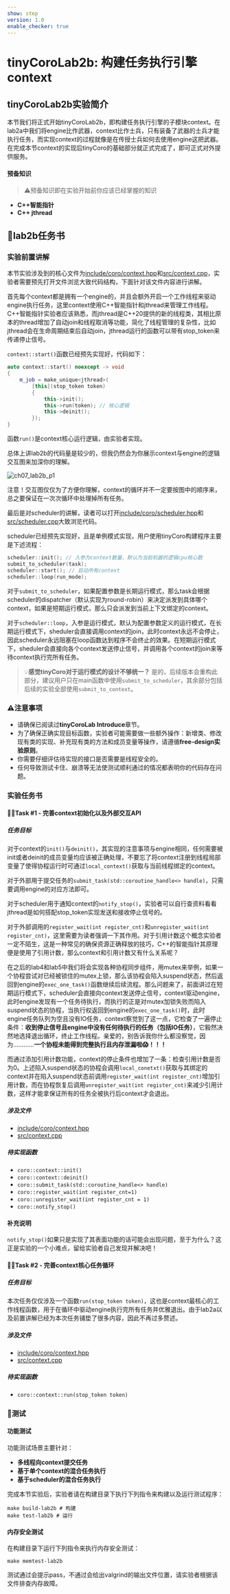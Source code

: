 ```yaml
---
show: step
version: 1.0
enable_checker: true
---
```

# tinyCoroLab2b: 构建任务执行引擎context

## tinyCoroLab2b实验简介

本节我们将正式开始tinyCoroLab2b，即构建任务执行引擎的子模块context。在lab2a中我们将engine比作武器，context比作士兵，只有装备了武器的士兵才能执行任务，而实现context的过程就像是在传授士兵如何去使用engine这把武器。在完成本节context的实现后tinyCoro的基础部分就正式完成了，即可正式对外提供服务。

#### 预备知识

> ⚠️预备知识即在实验开始前你应该已经掌握的知识

- **C++智能指针**
- **C++ jthread**

## 📖lab2b任务书

### 实验前置讲解

本节实验涉及到的核心文件为[include/coro/context.hpp](https://github.com/sakurs2/tinyCoroLab/blob/master/include/coro/context.hpp)和[src/context.cpp](https://github.com/sakurs2/tinyCoroLab/blob/master/src/context.cpp)，实验者需要预先打开文件浏览大致代码结构，下面针对该文件内容进行讲解。

首先每个context都是拥有一个engine的，并且会额外开启一个工作线程来驱动engine执行任务，这里context使用C++智能指针和jthread来管理工作线程。C++智能指针实验者应该熟悉，而jthread是C++20提供的新的线程类，其相比原本的thread增加了自动join和线程取消等功能，简化了线程管理的复杂性，比如jthread会在生命周期结束后自动join，jthread运行的函数可以带有stop_token来传递停止信号。

`context::start()`函数已经预先实现好，代码如下：

```cpp
auto context::start() noexcept -> void
{
    m_job = make_unique<jthread>(
        [this](stop_token token)
        {
            this->init();
            this->run(token); // 核心逻辑
            this->deinit();
        });
}
```

函数`run()`是context核心运行逻辑，由实验者实现。

总体上讲lab2b的代码量是较少的，但我仍然会为你展示context与engine的逻辑交互图来加深你的理解。

![ch07_lab2b_p1](./sources/ch07_lab2b_p1.png)

注意！交互图仅仅为了方便你理解，context的循环并不一定要按图中的顺序来，总之要保证在一次次循环中处理掉所有任务。

最后是对scheduler的讲解，读者可以打开[include/coro/scheduler.hpp](https://github.com/sakurs2/tinyCoroLab/blob/master/include/coro/scheduler.hpp)和[src/scheduler.cpp](https://github.com/sakurs2/tinyCoroLab/blob/master/src/scheduler.cpp)大致浏览代码。

scheduler已经预先实现好，且是单例模式实现，用户使用tinyCoro构建程序主要是下述流程：

```cpp
scheduler::init(); // 入参为context数量，默认为当前机器的逻辑cpu核心数
submit_to_scheduler(task); 
scheduler::start(); // 启动所有context
scheduler::loop(run_mode); 
```

对于`submit_to_scheduler`，如果配置参数是长期运行模式，那么task会根据scheduler的dispatcher（默认实现为round-robin）来决定派发到具体哪个context，如果是短期运行模式，那么只会派发到当前上下文绑定的context。

对于`scheduler::loop`，入参是运行模式，默认为配置参数定义的运行模式，在长期运行模式下，sheduler会直接调用context的join，此时context永远不会停止，因此scheduler永远阻塞在loop函数达到程序不会终止的效果。在短期运行模式下，sheduler会直接向各个context发送停止信号，并调用各个context的join来等待context执行完所有任务。

> 💡**感觉tinyCoro对于运行模式的设计不够统一？**
> 是的，后续版本会重构此部分，建议用户只在main函数中使用`submit_to_scheduler`，其余部分包括后续的实验全部使用`submit_to_context`。

### ⚠️注意事项

- 请确保已阅读过**tinyCoroLab Introduce**章节。
- 为了确保正确实现目标函数，实验者可能需要做一些额外操作：新增类、修改现有类的实现、补充现有类的方法和成员变量等操作，请遵循**free-design实验原则**。
- 你需要仔细评估待实现的接口是否需要是线程安全的。
- 任何导致测试卡住、崩溃等无法使测试顺利通过的情况都表明你的代码存在问题。

### 实验任务书

#### 🧑‍💻Task #1 - 完善context初始化以及外部交互API

##### 任务目标

对于context的`init()`与`deinit()`，其实现的注意事项与engine相同，任何需要被init或者deinit的成员变量均应该被正确处理，不要忘了将context注册到线程局部变量了使得协程运行时可通过`local_context()`获取与当前线程绑定的context。

对于外部用于提交任务的`submit_task(std::coroutine_handle<> handle)`，只需要调用engine的对应方法即可。

对于scheduler用于通知context的`notify_stop()`，实验者可以自行查资料看看jthread是如何搭配stop_token实现发送和接收停止信号的。

对于外部调用的`register_wait(int register_cnt)`和`unregister_wait(int register_cnt)`，这里需要为读者强调一下其作用。对于引用计数这个概念实验者一定不陌生，这是一种常见的确保资源正确释放的技巧，C++的智能指针其原理便是使用了引用计数，那么context和引用计数又有什么关系呢？

在之后的lab4和lab5中我们将会实现各种协程同步组件，用mutex来举例，如果一个协程尝试对已经被锁住的mutex上锁，那么该协程会陷入suspend状态，然后返回到engine的`exec_one_task()`函数继续后续流程。那么问题来了，前面讲过在短期运行模式下，scheduler会直接向context发送停止信号，context驱动engine，此时engine发现有一个任务待执行，而执行的正是对mutex加锁失败而陷入suspend状态的协程，当执行权返回到engine的`exec_one_task()`时，此时engine任务队列为空且没有IO任务，context察觉到了这一点，它检查了一遍停止条件：**收到停止信号且engine中没有任何待执行的任务（包括IO任务）**，它毅然决然地选择退出循环，终止工作线程。亲爱的，别告诉我你什么都没察觉，因为…………**一个协程未能得到完整执行且内存泄漏啦😱！！！**

而通过添加引用计数功能，context的停止条件也增加了一条：检查引用计数是否为0。上述陷入suspend状态的协程会调用`local_conetxt()`获取与其绑定的context并在陷入suspend状态前调用`register_wait(int register_cnt)`增加引用计数，而在协程恢复后调用`unregister_wait(int register_cnt)`来减少引用计数，这样才能拿保证所有的任务全被执行后context才会退出。

##### 涉及文件

- [include/coro/context.hpp](https://github.com/sakurs2/tinyCoroLab/blob/master/include/coro/context.hpp)
- [src/context.cpp](https://github.com/sakurs2/tinyCoroLab/blob/master/src/context.cpp)

##### 待实现函数

- `coro::context::init()`
- `coro::context::deinit()`
- `coro::submit_task(std::coroutine_handle<> handle)`
- `coro::register_wait(int register_cnt=1)`
- `coro::unregister_wait(int register_cnt = 1)`
- `coro::notify_stop()`

#### 补充说明

`notify_stop()`如果只是实现了其表面功能的话可能会出现问题，至于为什么？这正是实验的一个小难点，留给实验者自己发现并解决吧！

#### 🧑‍💻Task #2 - 完善context核心任务循环

##### 任务目标

本次任务仅仅涉及一个函数`run(stop_token token)`，这也是context最核心的工作线程函数，用于在循环中驱动engine执行完所有任务并优雅退出。由于lab2a以及前置讲解已经为本次任务铺垫了很多内容，因此不再过多赘述。

##### 涉及文件

- [include/coro/context.hpp](https://github.com/sakurs2/tinyCoroLab/blob/master/include/coro/context.hpp)
- [src/context.cpp](https://github.com/sakurs2/tinyCoroLab/blob/master/src/context.cpp)

##### 待实现函数

- `coro::context::run(stop_token token)`

### 🔖测试

#### 功能测试

功能测试场景主要针对：

- **多线程向context提交任务**
- **基于单个context的混合任务执行**
- **基于scheduler的混合任务执行**

完成本节实验后，实验者请在构建目录下执行下列指令来构建以及运行测试程序：

```shell
make build-lab2b # 构建
make test-lab2b # 运行
```

#### 内存安全测试

在构建目录下运行下列指令来执行内存安全测试：

```shell
make memtest-lab2b
```

测试通过会提示pass，不通过会给出valgrind的输出文件位置，请实验者根据该文件排查内存故障。
